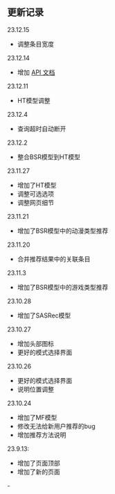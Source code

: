 ## 更新记录

23.12.15
* 调整条目宽度

23.12.14
* 增加 [API 文档](https://bangrecs.net/api/docs)

23.12.11
* HT模型调整

23.12.4
* 查询超时自动断开

23.12.2
* 整合BSR模型到HT模型

23.11.27
* 增加了HT模型
* 调整可选选项
* 调整网页细节

23.11.21
* 增加了BSR模型中的动漫类型推荐

23.11.20
* 合并推荐结果中的关联条目

23.11.3
* 增加了BSR模型中的游戏类型推荐

23.10.28
* 增加了SASRec模型


23.10.27
* 增加头部图标
* 更好的模式选择界面

23.10.26
* 更好的模式选择界面
* 说明位置调整

23.10.24
* 增加了MF模型
* 修改无法给新用户推荐的bug
* 增加推荐方法说明

23.9.13:
* 增加了页面顶部
* 增加了新的页面

\-
